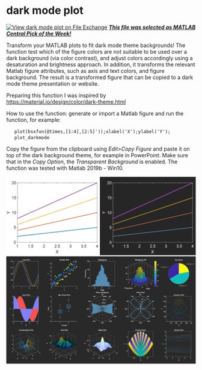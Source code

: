 # dark mode plot 
[![View dark mode plot  on File Exchange](https://www.mathworks.com/matlabcentral/images/matlab-file-exchange.svg)](https://www.mathworks.com/matlabcentral/fileexchange/86533-dark-mode-plot) [***This file was selected as MATLAB Central Pick of the Week!***](https://blogs.mathworks.com/pick/2022/10/19/figures-for-dark-mode/)
 


Transform your MATLAB plots to fit dark mode theme backgrounds! The function test which of the figure colors are not suitable to be used over a dark background (via color contrast), and adjust colors accordingly using a desaturation and brightness approach. In addition, it transforms the relevant Matlab figure attributes, such as axis and text colors, and figure background. The result is a transformed figure that can be copied to a dark mode theme presentation or website.

Preparing this function I was inspired by https://material.io/design/color/dark-theme.html


  
How to use the function:
generate or import a Matlab figure and run the function, for example:

       plot(bsxfun(@times,[1:4],[2:5]'));xlabel('X');ylabel('Y');
       plot_darkmode

Copy the figure from the clipboard using *Edit>Copy Figure* and paste it on top of the dark background theme, for example in PowerPoint. Make sure that in the *Copy Option*, the *Transparent Background* is enabled. The function was tested with Matlab 2019b - Win10.



  ![plot](./plot_darkmode_img.png)
  ![plot](./test_plot_darkmod.png)


